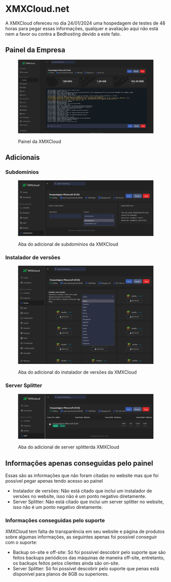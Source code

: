 # XMXCloud.net

A XMXCloud ofereceu no dia 24/01/2024 uma hospedagem de testes de 48 horas para pegar essas informações, qualquer e avaliação aqui não está nem a favor ou contra a Bedhosting devido a este fato.

## Painel da Empresa

<figure><img src="../../../.gitbook/assets/image (9).png" alt=""><figcaption><p>Painel da XMXCloud</p></figcaption></figure>

## Adicionais

### Subdomínios

<figure><img src="../../../.gitbook/assets/image (10).png" alt=""><figcaption><p>Aba do adicional de subdomínios da XMXCloud</p></figcaption></figure>

### Instalador de versões

<figure><img src="../../../.gitbook/assets/image (12).png" alt=""><figcaption><p>Aba do adicional do instalador de versões da XMXCloud</p></figcaption></figure>

### Server Splitter

<figure><img src="../../../.gitbook/assets/image (13).png" alt=""><figcaption><p>Aba do adicional de server splitterda XMXCloud</p></figcaption></figure>

## Informações apenas conseguidas pelo painel

Essas são as informações que não foram citadas no website mas que foi possível pegar apenas tendo acesso ao painel

* Instalador de versões: Não está citado que inclui um instalador de versões no website, isso não é um ponto negativo diretamente.
* Server Splitter: Não está citado que inclui um server splitter no website, isso não é um ponto negativo diretamente.

### Informações conseguidas pelo suporte

XMXCloud tem falta de transparência em seu website e página de produtos sobre algumas informações, as seguintes apenas foi possível conseguir com o suporte:

* Backup on-site e off-site: Só foi possível descobrir pelo suporte que são feitos backups periódicos das máquinas de maneira off-site, entretanto, os backups feitos pelos clientes ainda são on-site.
* Server Splitter: Só foi possível descobrir pelo suporte que penas está disponível para planos de 8GB ou superiores.
